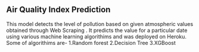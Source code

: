 ## Air Quality Index Prediction
This model detects the level of pollution based on given atmospheric values obtained through Web Scraping .
It predicts the value for a particular date using various machine learning algorithims and was  deployed on Heroku.
Some of algorithims are-
1.Random forest
2.Decision Tree
3.XGBoost
